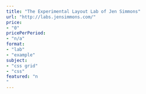 ```yaml
---
title: "The Experimental Layout Lab of Jen Simmons"
url: "http://labs.jensimmons.com/"
price: 
- "0"
pricePerPeriod: 
- "n/a"
format: 
- "lab"
- "example"
subject: 
- "css grid"
- "css"
featured: "n"
---
```

